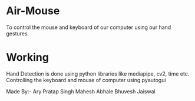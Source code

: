 # Air-Mouse
To control the mouse and keyboard of our computer using our hand gestures 

# Working
Hand Detection is done using python libraries like mediapipe, cv2, time etc.
Controlling the keyboard and mouse of computer using pyautogui


Made By:-
Ary Pratap Singh
Mahesh Abhale
Bhuvesh Jaiswal

